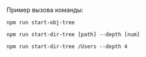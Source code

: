 Пример вызова команды:

`npm run start-obj-tree`

`npm run start-dir-tree [path] --depth [num]`

`npm run start-dir-tree /Users --depth 4`
